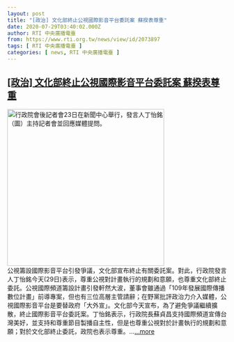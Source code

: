 ```yaml
---
layout: post
title: "[政治] 文化部終止公視國際影音平台委託案 蘇揆表尊重"
date: 2020-07-29T03:40:02.000Z
author: RTI 中央廣播電臺
from: https://www.rti.org.tw/news/view/id/2073897
tags: [ RTI 中央廣播電臺 ]
categories: [ news, RTI 中央廣播電臺 ]
---
```

<!--1595994002000-->
[[政治] 文化部終止公視國際影音平台委託案 蘇揆表尊重](https://www.rti.org.tw/news/view/id/2073897)
------

<div>
<img src="https://static.rti.org.tw/assets/thumbnails/2020/07/23/20200723000028M.jpg" width="360" alt="行政院會後記者會23日在新聞中心舉行，發言人丁怡銘（圖）主持記者會並回應媒體提問。" title="行政院會後記者會23日在新聞中心舉行，發言人丁怡銘（圖）主持記者會並回應媒體提問。"><br>公視籌設國際影音平台引發爭議，文化部宣布終止有關委託案。對此，行政院發言人丁怡銘今天(29日)表示，尊重公視對計畫執行的規劃和意願，也尊重文化部終止委託。公視國際頻道籌設計畫引發軒然大波，董事會雖通過「109年發展國際傳播數位計畫」前導專案，但也有三位高層主管請辭；在野黨批評政治力介入媒體，公視國際影音平台是要替政府「大外宣」。文化部今天宣布，為了避免爭議繼續擴散，終止國際影音平台委託案。丁怡銘表示，行政院長蘇貞昌支持國際頻道宣傳台灣美好，並支持和尊重節目製播自主性，但是也尊重公視對於計畫執行的規劃和意願；對於文化部終止委託，政院也表示尊重。...<a target="_blank" href="https://www.rti.org.tw/news/view/id/2073897">...more</a>
</div>
